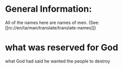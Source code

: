 # General Information:

All of the names here are names of men. (See: [[rc://en/ta/man/translate/translate-names]])

# what was reserved for God

what God had said he wanted the people to destroy